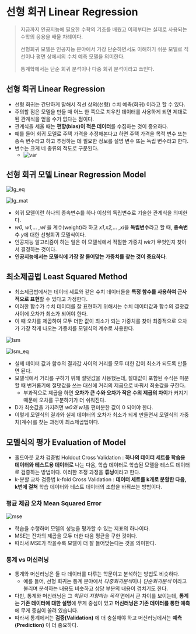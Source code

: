 # 선형 회귀 Linear Regression
> 지금까지 인공지능에 필요한 수학의 기초를 배웠고 이제부터는 실제로 사용되는 수학의 응용을 배울 차례이다.
>
> 선형회귀 모델은 인공지능 분야에서 가장 단순하면서도 이해하기 쉬운 모델로 직선이나 평면 상에서의 수치 예측 모델을 의미한다.
>
> 통계학에서는 단순 회귀 분석이나 다중 회귀 분석이라고 쓰인다.

## 선형 회귀 Linear Regression
* 선형 회귀는 간단하게 말해서 직선 상의(선형) 수치 예측(회귀) 이라고 할 수 있다.
* 주의할 점은 모델을 만들 때 어느 한 쪽으로 치우친 데이터를 사용하게 되면 제대로 된 관계식을 얻을 수가 없다는 점이다.
* 관계식을 세울 때는 **편향(bias)이 적은 데이터**를 수집하는 것이 중요하다.
* 예를 들어 회귀 모델로 주택 가격을 추정해본다고 하면 주택 가격을 목적 변수 또는 종속 변수라고 하고 추정하는 데 필요한 정보를 설명 변수 또는 독립 변수라고 한다.
* 변수는 크게 네 종류의 척도로 구분된다.
    + ![var](https://user-images.githubusercontent.com/28593767/111720795-f9621900-88a1-11eb-827a-d3203db9d33b.png)


## 선형 회귀 모델 Linear Regression Model
![lg_eq](https://user-images.githubusercontent.com/28593767/111720793-f830ec00-88a1-11eb-9f90-636d4b8528a5.png)

![lg_mat](https://user-images.githubusercontent.com/28593767/111720797-f9faaf80-88a1-11eb-90cc-ec1642e482b2.png)

* 회귀 모델이란 하나의 종속변수를 하나 이상의 독립변수로 기술한 관계식을 의미한다. 
* *w0, w1,... ,wl* 을 계수(weight)라 하고 *x1,x2,... ,xl*을 **독립변수**라고 할 때, **종속변수** *y*에 대한 선형회귀 모델식이다.
* 인공지능 알고리즘이 하는 일은 이 모델식에서 적절한 가중치 *wk*가 무엇인지 찾아서 결정하는 것이다. 
* **인공지능에서는 모델식에 가장 잘 들어맞는 가중치를 찾는 것이 중요하다**.


## 최소제곱법 Least Squared Method
* 최소제곱법에서는 데이터 세트와 같은 수치 데이터들을 **특정 함수를 사용하여 근사적으로 표현**할 수 있다고 가정한다.
* 이러한 함수가 수치 데이터를 잘 표현하기 위해서는 수치 데이터값과 함수의 결괏값 사이에 오차가 최소가 되어야 한다.
* 이 때 오차를 제곱하여 모두 더한 값이 최소가 되는 가중치를 찾아 최종적으로 오차가 가장 작게 나오는 가중치를 모델식의 계수로 사용한다.

![lsm](https://user-images.githubusercontent.com/28593767/111720791-f7985580-88a1-11eb-83c2-b7a2ae1b28ce.png)

![lsm_eq](https://user-images.githubusercontent.com/28593767/111720789-f6672880-88a1-11eb-8471-b42b3b86e022.png)

* 실제 데이터 값과 함수의 결과값 사이의 거리를 모두 더한 값이 최소가 되도록 만들면 된다.
* 모델식에서 거리를 구하기 위해 절댓값을 사용했는데, 절대값이 포함된 수식은 미분할 때 번거롭기에 절댓값을 쓰는 대신에 거리의 제곱으로 바꿔서 최솟값을 구한다.
    + 부과적으로 제곱을 하면 **오차가 큰 수와 오차가 작은 수의 제곱의 차이**가 커지기 때문에 오차를 구분하기가 더 쉬워진다.
* D가 최솟값을 가지려면 *w0와 w1*을 편미분한 값이 0 되어야 한다.
* 이렇게 모델식의 결과와 실제 데이터의 오차가 최소가 되게 만들면서 모델식의 가중치(계수)를 찾는 과정이 최소제곱법이다.


## 모델식의 평가 Evaluation of Model
* 홀드아웃 교차 검증법 Holdout Cross Validation : **하나의 데이터 세트를 학습용 데이터와 테스트용 데이터로** 나눈 다음, 학습 데이터로 학습된 모델을 테스트 데이터로 검증하는 방법이다. 이러한 조정 과정을 **튜닝**이라고 한다.
* k-분할 교차 검증법 k-fold Cross Validation : **데이터 세트를 k개로 분할한 다음, k번에 걸쳐** 학습 데이터와 테스트 데이터의 조합을 바꿔쓰는 방법이다. 

### 평균 제곱 오차 Mean Squared Error
![mse](https://user-images.githubusercontent.com/28593767/111720798-fa934600-88a1-11eb-9fed-3018f834768e.png)

* 학습을 수행하며 모델의 성능을 평가할 수 있는 지표의 하나이다.
* MSE는 잔차의 제곱을 모두 더한 다음 평균을 구한 것이다.
* 따라서 MSE가 작을수록 모델이 더 잘 들어맞는다는 것을 의미한다.

### 통계 vs 머신러닝
* 통계와 머신러닝은 둘 다 데이터를 다루는 학문이고 분석하는 방법도 비슷하다.
    + 예를 들어, 선형 회귀는 통계 분야에서 *다중회귀분석*이나 *단순회귀분석* 이라고 불리며 분석하는 내용도 비슷하고 상당 부분의 내용이 겹치기도 한다.
* 다만, 통계와 머신러닝은 그 *학문이 지향하는 목적* 면에서 큰 차이를 보이는데, **통계는 기존 데이터에 대한 설명**에 무게 중심이 있고 **머신러닝은 기존 데이터를 통한 예측**에 무게 중심이 쏠려 있습니다.
* 따라서 통계에서는 **검증(Validation)** 에 더 충실해야 하고 머신러닝에서는 **예측(Prediction)** 이 더 중요하다.


